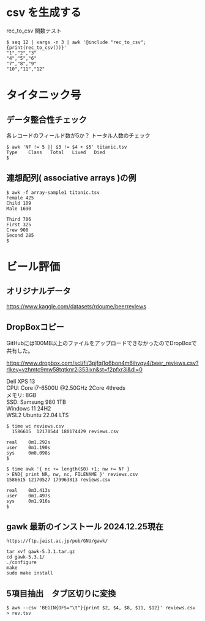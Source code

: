 # csv を生成する

rec_to_csv 関数テスト
```
$ seq 12 | xargs -n 3 | awk '@include "rec_to_csv"; {print(rec_to_csv())}'
"1","2","3"
"4","5","6"
"7","8","9"
"10","11","12"
```

# タイタニック号
## データ整合性チェック
各レコードのフィールド数が5か？
トータル人数のチェック
```
$ awk 'NF != 5 || $3 != $4 + $5' titanic.tsv
Type    Class   Total   Lived   Died
$
```

## 連想配列( associative arrays )の例
```
$ awk -f array-sample1 titanic.tsv
Female 425
Child 109
Male 1690

Third 706
First 325
Crew 908
Second 285
$
```
# ビール評価
## オリジナルデータ
https://www.kaggle.com/datasets/rdoume/beerreviews

## DropBoxコピー
GitHubには100MB以上のファイルをアップロードできなかったのでDropBoxで共有した。

https://www.dropbox.com/scl/fi/3pjfqj1o6bon4m6ihyqy4/beer_reviews.csv?rlkey=vzhmtc9mw58tqtknr2j353ixn&st=f2pfxr3l&dl=0

Dell XPS 13  
CPU: Core i7-6500U  @2.50GHz 2Core 4threds  
メモリ: 8GB  
SSD: Samsung 980 1TB  
Windows 11 24H2  
WSL2 Ubuntu 22.04 LTS  
```
$ time wc reviews.csv
  1586615  12170544 180174429 reviews.csv

real    0m1.292s
user    0m1.190s
sys     0m0.098s
$
```
```
$ time awk '{ nc += length($0) +1; nw += NF }
> END{ print NR, nw, nc, FILENAME }' reviews.csv
1586615 12170527 179963813 reviews.csv

real    0m3.413s
user    0m1.497s
sys     0m1.916s
$

```
## gawk 最新のインストール 2024.12.25現在
```
https://ftp.jaist.ac.jp/pub/GNU/gawk/

tar xvf gawk-5.3.1.tar.gz
cd gawk-5.3.1/
./configure
make
sudo make install
```
## 5項目抽出　タブ区切りに変換
```
$ awk --csv 'BEGIN{OFS="\t"}{print $2, $4, $8, $11, $12}' reviews.csv > rev.tsv
```
